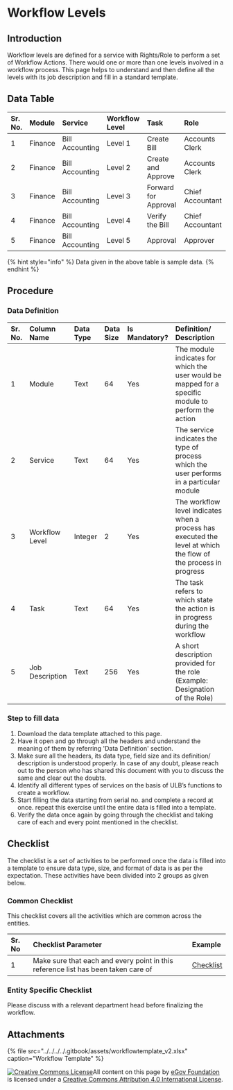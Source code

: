 # Workflow Levels

## Introduction

Workflow levels are defined for a service with Rights/Role to perform a set of Workflow Actions. There would one or more than one levels involved in a workflow process. This page helps to understand and then define all the levels with its job description and fill in a standard template.

## Data Table

| Sr. No. | Module | Service | Workflow Level | Task | Role |
| :--- | :--- | :--- | :--- | :--- | :--- |
| 1 | Finance | Bill Accounting | Level 1 | Create Bill | Accounts Clerk |
| 2 | Finance | Bill Accounting | Level 2 | Create and Approve | Accounts Clerk |
| 3 | Finance | Bill Accounting | Level 3 | Forward for Approval | Chief Accountant |
| 4 | Finance | Bill Accounting | Level 4 | Verify the Bill | Chief Accountant |
| 5 | Finance | Bill Accounting | Level 5 | Approval | Approver |

{% hint style="info" %}
Data given in the above table is sample data.
{% endhint %}

## Procedure

### Data Definition

| Sr. No. | Column Name | Data Type | Data Size | Is Mandatory? | Definition/ Description |
| :--- | :--- | :--- | :--- | :--- | :--- |
| 1 | Module | Text | 64 | Yes | The module indicates for which the user would be mapped for a specific module to perform the action |
| 2 | Service | Text | 64 | Yes | The service indicates the type of process which the user performs in a particular module |
| 3 | Workflow Level | Integer | 2 | Yes | The workflow level indicates when a process has executed the level at which the flow of the process in progress |
| 4 | Task | Text | 64 | Yes | The task refers to which state the action is in progress during the workflow |
| 5 | Job Description | Text | 256 | Yes | A short description provided for the role \(Example: Designation of the Role\) |

### Step to fill data

1. Download the data template attached to this page.
2. Have it open and go through all the headers and understand the meaning of them by referring 'Data Definition' section.
3. Make sure all the headers, its data type, field size and its definition/ description is understood properly. In case of any doubt, please reach out to the person who has shared this document with you to discuss the same and clear out the doubts.
4. Identify all different types of services on the basis of ULB’s functions to create a workflow.
5. Start filling the data starting from serial no. and complete a record at once. repeat this exercise until the entire data is filled into a template.
6. Verify the data once again by going through the checklist and taking care of each and every point mentioned in the checklist.

## Checklist

The checklist is a set of activities to be performed once the data is filled into a template to ensure data type, size, and format of data is as per the expectation. These activities have been divided into 2 groups as given below.

### Common Checklist

This checklist covers all the activities which are common across the entities.

| Sr. No | Checklist Parameter | Example |
| :--- | :--- | :--- |
| 1 | Make sure that each and every point in this reference list has been taken care of | [Checklist](https://digit-discuss.atlassian.net/wiki/spaces/DO/pages/502203140/Checklist) |

### Entity Specific Checklist

Please discuss with a relevant department head before finalizing the workflow.

## Attachments

{% file src="../../../../.gitbook/assets/workflowtemplate\_v2.xlsx" caption="Workflow Template" %}

[![Creative Commons License](https://i.creativecommons.org/l/by/4.0/80x15.png)​](http://creativecommons.org/licenses/by/4.0/)All content on this page by [eGov Foundation](https://egov.org.in/) is licensed under a [Creative Commons Attribution 4.0 International License](http://creativecommons.org/licenses/by/4.0/).


